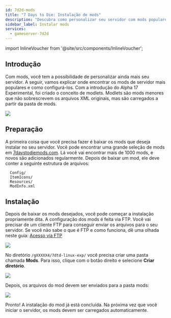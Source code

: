 ```yaml
---
id: 7d2d-mods
title: "7 Days to Die: Instalação de mods"
description: "Descubra como personalizar seu servidor com mods populares e melhorar a jogabilidade para uma experiência única → Saiba mais agora"
sidebar_label: Instalar mods
services:
  - gameserver-7d2d
---
```


import InlineVoucher from '@site/src/components/InlineVoucher';

## Introdução

Com mods, você tem a possibilidade de personalizar ainda mais seu servidor. A seguir, vamos explicar onde encontrar os mods de servidor mais populares e como configurá-los. Com a introdução do Alpha 17 Experimental, foi criado o conceito de modlets. Modlets são mods menores que não sobrescrevem os arquivos XML originais, mas são carregados a partir da pasta de mods.

![](https://screensaver01.zap-hosting.com/index.php/s/McQLetfwmEMbo6N/preview)

<InlineVoucher />

## Preparação

A primeira coisa que você precisa fazer é baixar os mods que deseja instalar no seu servidor. Você pode encontrar uma grande seleção de mods em [7daystodiemods.com](https://7daystodiemods.com/). Lá você vai encontrar mais de 1000 mods, e novos são adicionados regularmente. Depois de baixar um mod, ele deve conter a seguinte estrutura de arquivos:

```
  Config/
  ItemIcons/
  Resources/
  ModInfo.xml
```

## Instalação

Depois de baixar os mods desejados, você pode começar a instalação propriamente dita. A configuração dos mods é feita via FTP. Você vai precisar de um cliente FTP para conseguir enviar os arquivos para o seu servidor. Se você não sabe o que é FTP e como funciona, dê uma olhada neste guia: [Acesso via FTP](gameserver-ftpaccess.md)

![](https://screensaver01.zap-hosting.com/index.php/s/9Q86iArComw55cH/preview)

No diretório ``/gXXXXX4/7dtd-linux-exp/`` você precisa criar uma pasta chamada **Mods**. Para isso, clique com o botão direito e selecione **Criar diretório**.

![](https://screensaver01.zap-hosting.com/index.php/s/RE2n6WodsWq38Pr/preview)

Depois, os arquivos do mod devem ser enviados para a pasta mods:

![](https://screensaver01.zap-hosting.com/index.php/s/WjNY5tMnAt7jfga/preview)

Pronto! A instalação do mod já está concluída. Na próxima vez que você iniciar o servidor, os mods devem ser carregados automaticamente.

<InlineVoucher />